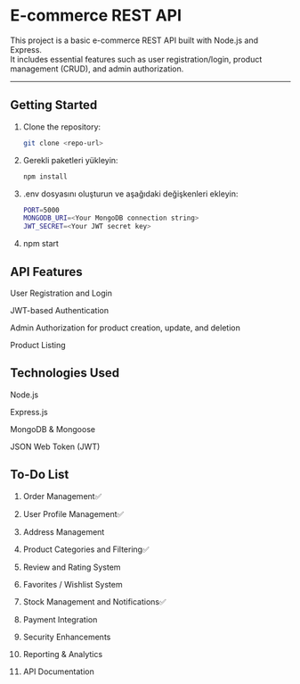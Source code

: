 # E-commerce REST API

This project is a basic e-commerce REST API built with Node.js and Express.  
It includes essential features such as user registration/login, product management (CRUD), and admin authorization.

---

## Getting Started

1. Clone the repository:  
   ```bash
   git clone <repo-url>
2. Gerekli paketleri yükleyin:
   ```bash
   npm install
3. .env dosyasını oluşturun ve aşağıdaki değişkenleri ekleyin:
   ```bash
   PORT=5000
   MONGODB_URI=<Your MongoDB connection string>
   JWT_SECRET=<Your JWT secret key>
4. npm start

## API Features
User Registration and Login

JWT-based Authentication

Admin Authorization for product creation, update, and deletion

Product Listing

## Technologies Used
Node.js

Express.js

MongoDB & Mongoose

JSON Web Token (JWT)

## To-Do List
1. Order Management✅

2. User Profile Management✅

3. Address Management

4. Product Categories and Filtering✅

5. Review and Rating System

6. Favorites / Wishlist System

7. Stock Management and Notifications✅

8. Payment Integration

9. Security Enhancements

10. Reporting & Analytics
 
11. API Documentation

